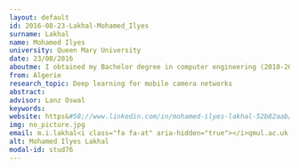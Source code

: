 ```yaml
---
layout: default 
id: 2016-08-23-Lakhal-Mohamed_Ilyes
surname: Lakhal
name: Mohamed Ilyes
university: Queen Mary University
date: 23/08/2016
aboutme: I obtained my Bachelor degree in computer engineering (2010-2015) and the Master degree in computer science (2014-2015) from École nationale supérieure d'informatique, Algeria. After graduation, I spent a year collaborating with MLCV and HuPBA during which I worked on image classification, and action recognition using deep learning
from: Algerie
research_topic: Deep learning for mobile camera networks
abstract: 
advisor: Lanz Oswal
keywords: 
website: https&#58;//www.linkedin.com/in/mohamed-ilyes-lakhal-52b82aab/
img: no_picture.jpg
email: m.i.lakhal<i class="fa fa-at" aria-hidden="true"></i>qmul.ac.uk
alt: Mohamed Ilyes Lakhal
modal-id: stud76
---
```

